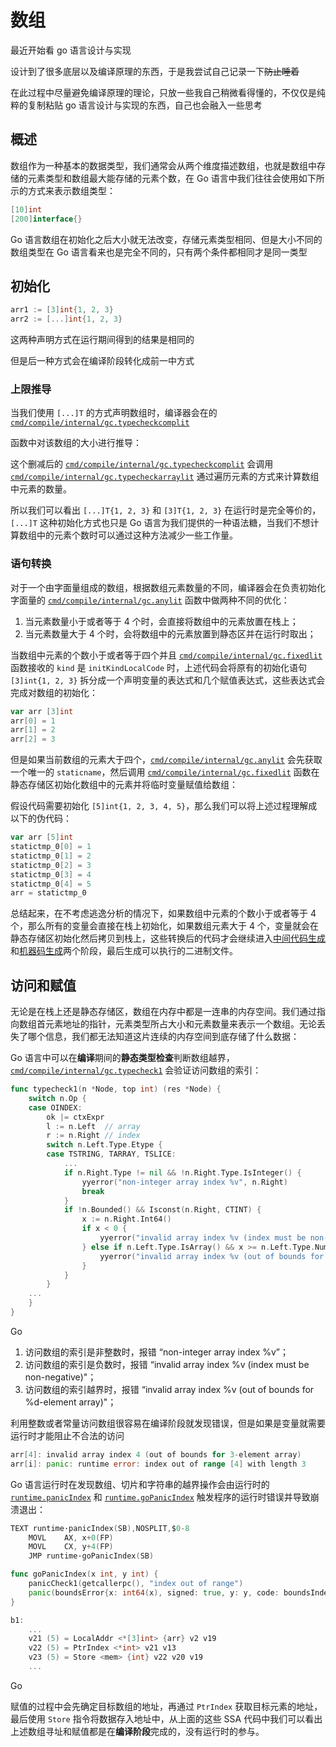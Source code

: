 # 数组

最近开始看 go 语言设计与实现

设计到了很多底层以及编译原理的东西，于是我尝试自己记录一下~~防止睡着~~

在此过程中尽量避免编译原理的理论，只放一些我自己稍微看得懂的，不仅仅是纯粹的复制粘贴 go 语言设计与实现的东西，自己也会融入一些思考

 

## 概述

数组作为一种基本的数据类型，我们通常会从两个维度描述数组，也就是数组中存储的元素类型和数组最大能存储的元素个数，在 Go 语言中我们往往会使用如下所示的方式来表示数组类型：

```go
[10]int
[200]interface{}
```

Go 语言数组在初始化之后大小就无法改变，存储元素类型相同、但是大小不同的数组类型在 Go 语言看来也是完全不同的，只有两个条件都相同才是同一类型

## 初始化

```go
arr1 := [3]int{1, 2, 3}
arr2 := [...]int{1, 2, 3}
```

这两种声明方式在运行期间得到的结果是相同的

但是后一种方式会在编译阶段转化成前一中方式

### 上限推导

当我们使用 `[...]T` 的方式声明数组时，编译器会在的 [`cmd/compile/internal/gc.typecheckcomplit`](https://draveness.me/golang/tree/cmd/compile/internal/gc.typecheckcomplit) 

函数中对该数组的大小进行推导：

这个删减后的 [`cmd/compile/internal/gc.typecheckcomplit`](https://draveness.me/golang/tree/cmd/compile/internal/gc.typecheckcomplit) 会调用 [`cmd/compile/internal/gc.typecheckarraylit`](https://draveness.me/golang/tree/cmd/compile/internal/gc.typecheckarraylit) 通过遍历元素的方式来计算数组中元素的数量。

所以我们可以看出 `[...]T{1, 2, 3}` 和 `[3]T{1, 2, 3}` 在运行时是完全等价的，`[...]T` 这种初始化方式也只是 Go 语言为我们提供的一种语法糖，当我们不想计算数组中的元素个数时可以通过这种方法减少一些工作量。

### 语句转换

对于一个由字面量组成的数组，根据数组元素数量的不同，编译器会在负责初始化字面量的 [`cmd/compile/internal/gc.anylit`](https://draveness.me/golang/tree/cmd/compile/internal/gc.anylit) 函数中做两种不同的优化：

1. 当元素数量小于或者等于 4 个时，会直接将数组中的元素放置在栈上；
2. 当元素数量大于 4 个时，会将数组中的元素放置到静态区并在运行时取出；



当数组中元素的个数小于或者等于四个并且 [`cmd/compile/internal/gc.fixedlit`](https://draveness.me/golang/tree/cmd/compile/internal/gc.fixedlit) 函数接收的 `kind` 是 `initKindLocalCode` 时，上述代码会将原有的初始化语句 `[3]int{1, 2, 3}` 拆分成一个声明变量的表达式和几个赋值表达式，这些表达式会完成对数组的初始化：

```go
var arr [3]int
arr[0] = 1
arr[1] = 2
arr[2] = 3
```

但是如果当前数组的元素大于四个，[`cmd/compile/internal/gc.anylit`](https://draveness.me/golang/tree/cmd/compile/internal/gc.anylit) 会先获取一个唯一的 `staticname`，然后调用 [`cmd/compile/internal/gc.fixedlit`](https://draveness.me/golang/tree/cmd/compile/internal/gc.fixedlit) 函数在静态存储区初始化数组中的元素并将临时变量赋值给数组：

假设代码需要初始化 `[5]int{1, 2, 3, 4, 5}`，那么我们可以将上述过程理解成以下的伪代码：

```go
var arr [5]int
statictmp_0[0] = 1
statictmp_0[1] = 2
statictmp_0[2] = 3
statictmp_0[3] = 4
statictmp_0[4] = 5
arr = statictmp_0
```

总结起来，在不考虑逃逸分析的情况下，如果数组中元素的个数小于或者等于 4 个，那么所有的变量会直接在栈上初始化，如果数组元素大于 4 个，变量就会在静态存储区初始化然后拷贝到栈上，这些转换后的代码才会继续进入[中间代码生成](https://draveness.me/golang/docs/part1-prerequisite/ch02-compile/golang-ir-ssa/)和[机器码生成](https://draveness.me/golang/docs/part1-prerequisite/ch02-compile/golang-machinecode/)两个阶段，最后生成可以执行的二进制文件。

## 访问和赋值

无论是在栈上还是静态存储区，数组在内存中都是一连串的内存空间。我们通过指向数组首元素地址的指针，元素类型所占大小和元素数量来表示一个数组。无论丢失了哪个信息，我们都无法知道这片连续的内存空间到底存储了什么数据：



Go 语言中可以在**编译**期间的**静态类型检查**判断数组越界，[`cmd/compile/internal/gc.typecheck1`](https://draveness.me/golang/tree/cmd/compile/internal/gc.typecheck1) 会验证访问数组的索引：

```go
func typecheck1(n *Node, top int) (res *Node) {
	switch n.Op {
	case OINDEX:
		ok |= ctxExpr
		l := n.Left  // array
		r := n.Right // index
		switch n.Left.Type.Etype {
		case TSTRING, TARRAY, TSLICE:
			...
			if n.Right.Type != nil && !n.Right.Type.IsInteger() {
				yyerror("non-integer array index %v", n.Right)
				break
			}
			if !n.Bounded() && Isconst(n.Right, CTINT) {
				x := n.Right.Int64()
				if x < 0 {
					yyerror("invalid array index %v (index must be non-negative)", n.Right)
				} else if n.Left.Type.IsArray() && x >= n.Left.Type.NumElem() {
					yyerror("invalid array index %v (out of bounds for %d-element array)", n.Right, n.Left.Type.NumElem())
				}
			}
		}
	...
	}
}
```

Go

1. 访问数组的索引是非整数时，报错 “non-integer array index %v”；
2. 访问数组的索引是负数时，报错 “invalid array index %v (index must be non-negative)"；
3. 访问数组的索引越界时，报错 “invalid array index %v (out of bounds for %d-element array)"；



利用整数或者常量访问数组很容易在编译阶段就发现错误，但是如果是变量就需要运行时才能阻止不合法的访问

```go
arr[4]: invalid array index 4 (out of bounds for 3-element array)
arr[i]: panic: runtime error: index out of range [4] with length 3
```

Go 语言运行时在发现数组、切片和字符串的越界操作会由运行时的 [`runtime.panicIndex`](https://draveness.me/golang/tree/runtime.panicIndex) 和 [`runtime.goPanicIndex`](https://draveness.me/golang/tree/runtime.goPanicIndex) 触发程序的运行时错误并导致崩溃退出：

```go
TEXT runtime·panicIndex(SB),NOSPLIT,$0-8
	MOVL	AX, x+0(FP)
	MOVL	CX, y+4(FP)
	JMP	runtime·goPanicIndex(SB)

func goPanicIndex(x int, y int) {
	panicCheck1(getcallerpc(), "index out of range")
	panic(boundsError{x: int64(x), signed: true, y: y, code: boundsIndex})
}
```



```go
b1:
    ...
    v21 (5) = LocalAddr <*[3]int> {arr} v2 v19
    v22 (5) = PtrIndex <*int> v21 v13
    v23 (5) = Store <mem> {int} v22 v20 v19
    ...
```

Go

赋值的过程中会先确定目标数组的地址，再通过 `PtrIndex` 获取目标元素的地址，最后使用 `Store` 指令将数据存入地址中，从上面的这些 SSA 代码中我们可以看出 上述数组寻址和赋值都是在**编译阶段**完成的，没有运行时的参与。